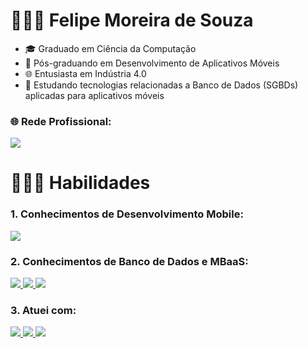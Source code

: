 # 👨🏽‍🎓  Felipe Moreira de Souza

- 🎓 Graduado em Ciência da Computação
- 📱 Pós-graduando em Desenvolvimento de Aplicativos Móveis
- 🌐 Entusiasta em Indústria 4.0
- 💽 Estudando tecnologias relacionadas a Banco de Dados (SGBDs) aplicadas para aplicativos móveis

### 🌐 Rede Profissional:
<a href="https://www.linkedin.com/in/felipe-moreira-b16147200">
    <img src="https://img.shields.io/badge/LinkedIn-0A66C2?style=for-the-badge&logo=linkedin&logoColor=white"/>
</a>

# 🧑🏽‍💻 Habilidades

### 1. Conhecimentos de Desenvolvimento Mobile:
<a href= https://github.com/Fmoreira12>
        <img src="https://img.shields.io/badge/kotlin-%237F52FF.svg?style=for-the-badge&logo=kotlin&logoColor=white"/>
</a>

### 2. Conhecimentos de Banco de Dados e MBaaS:
<a href= https://github.com/Fmoreira12>
        <img src="https://img.shields.io/badge/SQLite-07405E?style=for-the-badge&logo=sqlite&logoColor=white"/>
        <img src="https://img.shields.io/badge/Firebase-039BE5?style=for-the-badge&logo=Firebase&logoColor=white"/>
        <img src="https://img.shields.io/badge/Supabase-3ECF8E?style=for-the-badge&logo=supabase&logoColor=white"/>
</a>        

### 3. Atuei com:
<a href= https://github.com/Fmoreira12>   
        <img src="https://img.shields.io/badge/Microsoft_SQL_Server-CC2927?style=for-the-badge&logo=microsoft-sql-server&logoColor=white"/>            
        <img src="https://img.shields.io/badge/C%23-239120?style=for-the-badge&logo=c-sharp&logoColor=white"/>
        <img src="https://img.shields.io/badge/.NET-5C2D91?style=for-the-badge&logo=.net&logoColor=white"/>
</a>










 




        
       
        
        
